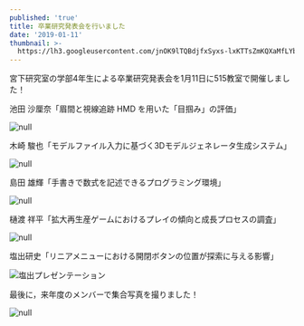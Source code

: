 ```yaml
---
published: 'true'
title: 卒業研究発表会を行いました
date: '2019-01-11'
thumbnail: >-
  https://lh3.googleusercontent.com/jnOK9lTQBdjfxSyxs-lxKTTsZmKQXaMfLYb7dYC_ph-yZiqbZ4mFoi4uj4F1YX3Rc4OJ4HHqbpkHfkDTbzPlN0FI44tV46ycCzDev3G870EcUhroebpfWL9PqOrzOSXNPJRggGmmoqw-B2fXX-qI8RKXCH8w62BJ1S2DtxovSpMwDbCb2EgbqWCmt0V0msx6-LJs3gwSUFH7ZzjzSnah4Y7CN9WWKLXy3WLz5g46H2tMX4HEsqnptrrTYDSBfqeE0_a7uvQoNjlH6AXcVhrBWQVeCmSl8HnUUcKIcgQ6qFTEiTmhjMiwfy4h6ebOGGIN3Mz0QU6NrmQ5LQg5vz2dSp9gEyg1qdV54nieWnlH_eLQ1qyJEbLjbMePjtGI-29r4odhG6BD6ajUpWE7Nu-Skridx8UAspZOFNFQXa7hjv2HY8MrO8b-BsnTI7ltGsm3m19DfbnUOTJfeT175RD0CiNV_J90ArvHjQIAMt9LbBVUms9My491d7QzgFW6-XDSn5ha3jEioTHaW4-IlP-Il56LQNpxM6N2yi1JLLPRQjCJ9ZdBhrAbHJl5eI1vGHyznsy4v3RLcm9gBWChyThcd2DUhS3OlHCLPKSa0bv4j2FkVUnslwqK9E1bVR4rQo-ed2mwOyC8GZZuM0acWYk1UnQ6-OcCtbfAlzBThY6KZT26v5OoK7EQcalJQeJlqdLvVny5QmgbkcVPjSzCbA=w1219-h685-no
---
```

宮下研究室の学部4年生による卒業研究発表会を1月11日に515教室で開催しました！

池田 沙厘奈「眉間と視線追跡 HMD を用いた「目掴み」の評価」

![null](https://lh3.googleusercontent.com/Th2t9v8YPMRQ4_O4qsvRMiMMzppwRln7i2i_IBOE_OeYik4hV4Pr0Qe7Ya_SZTOWKc2hX7ksCBv-auHFL9DDWl2KtGT_WQxy2-Mqfgj79stq0y1YGHIIkbs_aATDnMi-36W7SM3KR6tzKV-61dIswwOR27WC0Ngz-uacZ79sjtujoCXpB5HIZuyvO9SYNDr9O5_06wZnTyxjG8wC2nndK1pvYXQmyto1ep87NZImtT_jD8Fxzk1NqkrbMct2Kgtsm9Vvqu9LQgW0YGBLotjjhIQztGo3rbbzU5G4wSUjvP53PHwip870I1seL0PpUZozUcc3qgxd5F-gIxOtezYpIoEg9Qc0Pnx2kHcBOeol5huCtnMNIdt3L3KdxqrGrJ3Uu7wNc509jNWgM2PjgO3AfoLsy4bzWTzeYoW4oCTcnd-n3650TvvCInHEnXSV_qTF1y8dChoz46cbUI6vF065XB_JkLG1mt2mz7Qmwf6h21BBB3dqyyVuCFSBidT9WHeJ82AL3gbo88ldsoDNwlxalwFXB5k3Do6raXHd26uEN_jnbkIfRSxggxPTm3RykcM5OTnczScjrIQIAQo-Nx_0t89b4dApVhkJD8p45Mh86btLMQmUJwinw2Se5QAMLejzr3cPsFKceAea3NTRZpi4y3K9_NCaLGKrNMUYIuEuu4s6rk8jA2CkCUKTQ724ezGNNzpsxu_9PMt2C4Q96ms=w1402-h790-no)

木崎 駿也「モデルファイル入力に基づく3Dモデルジェネレータ生成システム」

![null](https://lh3.googleusercontent.com/3xSXd2DSr9x8l1Tvh_urYyF1AsbQY2tsm0d6fLGM3hChqbuhm2yX-_HfF22p457ipG2-JXPz0QkeENpnaDDvSQOq6fl8xGImnZBhqfqpD0FZseECPgyLLZDcg6JvOEelG33-l3ai5GslWH842JTzgE8XARUo9CA3qMebK6_AijWG42fwKFoNZMrYrGqXpDC6QhBMPBwZy72UFq0N6qc3Z1q0LLEpG-v5WUExxCHYRlSadhR_8Zqx7HJ0cxNFqfOKMbDYSQpzL_RUo6Tl0bHCNLIg_ypZouSvY80gAG3umgaOw1R02xJBWa9F1wCQghlEY7v6aXk9d6TwokCVJ0F9w9x_IzPv1ECSY3SYklqriOKAG8PFMw_pL7VN3dJLp8euib8KYjH2zZhkTJY_40hSrjwrzZNjU-bOylWlpwFlBoWGrpi5LiPm50fOvPPDCZ84xpWqjX6GqbYkiQiTQDP5N7e73P720onM0b6HNDeFjMUvjH8dkljHE3JkgqsGLG8RBIH_Uuu7ayIIfJJkBgsK495KFiZQgU1BdE--sGjvvbId_u__7UMNsxwRST2CeKhlyKycNjDCUWAJJesKOxUUM3bMSm08OrQ_gZ0ZhJFAwIuj_ruOVvqH4sqCpNygX2FG1eKnCS285Lc4udYinyJMbOWknNYiUJgiw_wmlbjONWThMp6a0uzwY8Y3CrxK7Gjn9paByv5OjrKNRJdUVVY=w1402-h790-no)

島田 雄輝「手書きで数式を記述できるプログラミング環境」

![null](https://lh3.googleusercontent.com/J3q81md7mzw_9yQq_A1hgQFKqI3jKeVayej91bv41hEXnnHA7L4Y_gFVkc_-4Tntj2_2mzEQEHoXLFrZypp_1rEaUeWc0ybJUglBZtMYKW5gaFXz4ijyXWpz1WcMz5zosmzb0YCSQK2bJ5rvZNI9tHHsaAJPaOS0Yg6-GkiWwioS4n8WnAHP1TkElPHpJmKqpvCBNNtziDOyFbZrN_zbJehA8-ZoZQa2CREGr4UtkZKLZV9agx-Nvm9yErXJ8g_8-erf7TUYdN0YN5mSqEpyvYvXXKzUVhd4e9jZWYFNxFxyF42dP70aprhz8KA1rgPKewWHiDQt4WOWua_bbL5R6wlc3m9rJ2TucEK93mNYGQ_XCKCkIggQnGcB8-Mrui2sQJN4Qai6Fh84iUN9fxK17X9XA1IKBuDJR0UXF1y2nxPL47aZmzSUPXx2wmT_rng7H9vng7qMBLnHhbRNAstq2XzjMrHg8Qp4FKp_jMfBb1pRFF5B5gvMm0NJlb6GNNOmc74pzdE_NPJazoR-BNl-JWkXKdlwQ7lh5soxBPdDC9xmrf1CVL3LoofuitXCKtAdhS4ZFta0TOxvMP_zME9Keh5w5RPeX67mXw55oeDa-z3f370YDB3ycMV6y569pfjjvB_gLwR4iCWQnGF3n58JmIzCkpTU3EhaR2a4SlKd7EH3t4vhYl6uYXwFpxY9Co1ULiUhXtL5KOn_IBbNBTs=w1402-h790-no)

樋渡 祥平「拡大再生産ゲームにおけるプレイの傾向と成長プロセスの調査」

![null](https://lh3.googleusercontent.com/6Lxp0lgqTyHSyyBP-xR6p7MHW2Jnc9CnLxXcc0Ll8ds1eHBBgYHFCMh0Lx7ElU0sULrURoTLMFMUKdBNLXUg3_49UYZQVFwEvEHaC_WeBhTPLbFYSr9GRE8iPoR4uw6HR5TtmOBprJvZKU0lPsasYJc4wSasDbHVNgv51ClrZwx9LgWjs-8zd61rbYDRziCejvxRTmJQOU46VwT8P1KkFcjKWyVcSFUp1bPhYrCNCg3eGDabpQHiuukeFKQG2_uZv26tUjjl8mAgAyN5FGObyRq7Fil4W9-ibSYrdBjjaZ7LtaK8dJ8frNttui2OzJWygjc34c2X_9T-14JkWpDJatdfr_mc-FSkID9aYxZAgqSj1IHR3iur6PIMNRm-cPT9hXD7deEKx0XHiKFdBep1ouF9xVq07JWw6DQE4fgKNr_2byW8lhcCZ4KNV0vqZBbPVmWGFPnKkg3PFXgyflGznTYmL7fb6SXhfIKBOhnFMIIfxAuvtiRGQow0F58-aYkeJTvmBNeFgv46fVd2SrFxvCC_LPeShHN1K2C90n5wA0OdpBH2bc3F9UWwQnzBDQBXp6VHEQRSmBanIcU7-YQd-hUNPV1hVfP2w95AzPYbIl-vJEdHfO6q63h2HvKaly5UOxR7xcFWbNKTW6_vKq4z4uBfj2Sch3x3UPmAGtsllfnDKY6plbkjKa9O67s94narOCYrR6c-NHOrfGwIBus=w1402-h790-no)

塩出研史「リニアメニューにおける開閉ボタンの位置が探索に与える影響」

![塩出プレゼンテーション](https://lh3.googleusercontent.com/-nMrysxakThY/XHOb8gMcsFI/AAAAAAAALx4/-eH_kTCVj4sbeZ8qar8nIIaJWO5Umq_-gCLcBGAs/IMG_0254.JPG)



最後に，来年度のメンバーで集合写真を撮りました！

![null](https://lh3.googleusercontent.com/jnOK9lTQBdjfxSyxs-lxKTTsZmKQXaMfLYb7dYC_ph-yZiqbZ4mFoi4uj4F1YX3Rc4OJ4HHqbpkHfkDTbzPlN0FI44tV46ycCzDev3G870EcUhroebpfWL9PqOrzOSXNPJRggGmmoqw-B2fXX-qI8RKXCH8w62BJ1S2DtxovSpMwDbCb2EgbqWCmt0V0msx6-LJs3gwSUFH7ZzjzSnah4Y7CN9WWKLXy3WLz5g46H2tMX4HEsqnptrrTYDSBfqeE0_a7uvQoNjlH6AXcVhrBWQVeCmSl8HnUUcKIcgQ6qFTEiTmhjMiwfy4h6ebOGGIN3Mz0QU6NrmQ5LQg5vz2dSp9gEyg1qdV54nieWnlH_eLQ1qyJEbLjbMePjtGI-29r4odhG6BD6ajUpWE7Nu-Skridx8UAspZOFNFQXa7hjv2HY8MrO8b-BsnTI7ltGsm3m19DfbnUOTJfeT175RD0CiNV_J90ArvHjQIAMt9LbBVUms9My491d7QzgFW6-XDSn5ha3jEioTHaW4-IlP-Il56LQNpxM6N2yi1JLLPRQjCJ9ZdBhrAbHJl5eI1vGHyznsy4v3RLcm9gBWChyThcd2DUhS3OlHCLPKSa0bv4j2FkVUnslwqK9E1bVR4rQo-ed2mwOyC8GZZuM0acWYk1UnQ6-OcCtbfAlzBThY6KZT26v5OoK7EQcalJQeJlqdLvVny5QmgbkcVPjSzCbA=w1219-h685-no)
